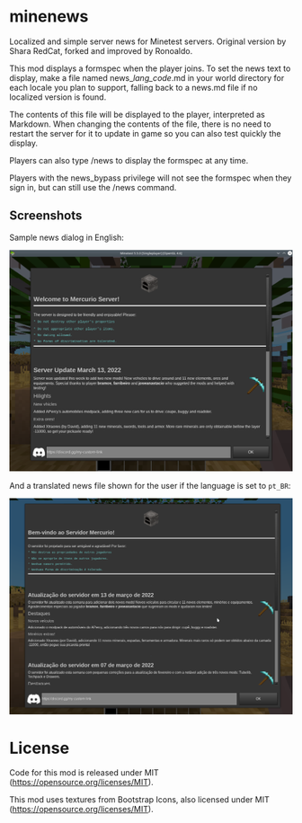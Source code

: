 # minenews

Localized and simple server news for Minetest servers. Original version by Shara
RedCat, forked and improved by Ronoaldo.

This mod displays a formspec when the player joins. To set the news text to
display, make a file named news_*lang_code*.md in your world directory for
each locale you plan to support, falling back to a news.md file if no localized
version is found.

The contents of this file will be displayed to the player, interpreted as
Markdown. When changing the contents of the file, there is no need to restart
the server for it to update in game so you can also test quickly the display.

Players can also type /news to display the formspec at any time.

Players with the news_bypass privilege will not see the formspec when they sign
in, but can still use the /news command.


## Screenshots

Sample news dialog in English:

![News in English](./img/news_en.png)

And a translated news file shown for the user if the language is set to `pt_BR`:

![News in Portuguese](./img/news_pt.png)

# License

Code for this mod is released under MIT (https://opensource.org/licenses/MIT).

This mod uses textures from Bootstrap Icons, also licensed under MIT
(https://opensource.org/licenses/MIT).